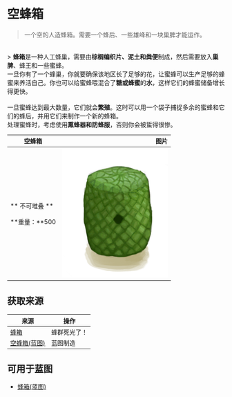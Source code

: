 # 空蜂箱  
> 一个空的人造蜂箱。需要一个蜂后、一些雄峰和一块巢脾才能运作。  
<br>  
> <b>蜂箱</b>是一种人工蜂巢，需要由<b>棕榈编织片、泥土和粪便</b>制成，然后需要放入<b>巢脾</b>、蜂王和一些蜜蜂。<br>一旦你有了一个蜂巢，你就要确保该地区长了足够的花，让蜜蜂可以生产足够的蜂蜜来养活自己。你也可以给蜜蜂喂混合了<b>糖或蜂蜜</b>的<b>水</b>，这样它们的蜂蜜储备增长得更快。<br><br>一旦蜜蜂达到最大数量，它们就会<b>繁殖</b>。这时可以用一个袋子捕捉多余的蜜蜂和它们的蜂后，并用它们来制作一个新的蜂箱。<br>处理蜜蜂时，考虑使用<b>熏蜂器和防蜂服</b>，否则你会被蜇得很惨。  
  
  空蜂箱  |   图片   
 ----  |  ----:   
 ** 不可堆叠 **<br><br>**重量：**500  |  <img decoding="async" src="Sprite/SkepEmpty.png" href="a.md" style="max-width:300px;max-height:300px;">   
  
## 获取来源  
来源  |  操作  
----  |  ----  
[蜂箱](BeeSkep.md)  |  蜂群死光了！  
[空蜂箱(蓝图)](Bp_BeeSkepEmpty.md)  |  蓝图制造  
## 可用于蓝图  
- [蜂箱(蓝图)](Bp_BeeSkep.md)  
  
  


<script>document.title="空蜂箱 - 卡牌生存百科 Card Survival Wiki";</script>